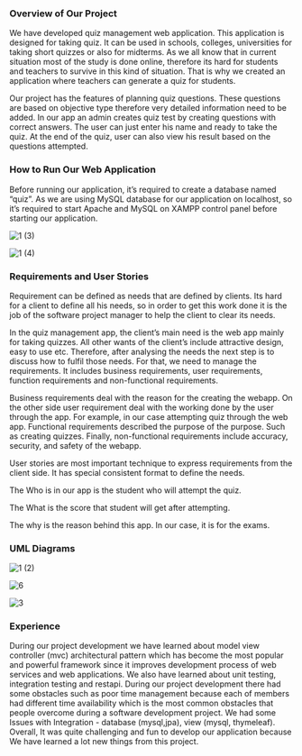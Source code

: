 <h3>Overview of Our Project</h3>

We have developed quiz management web application. This application is designed for taking quiz. It can be used in schools, colleges, universities for taking short quizzes or also for midterms. As we all know that in current situation most of the study is done online, therefore its hard for students and teachers to survive in this kind of situation. That is why we created an application where teachers can generate a quiz for students. 

Our project has the features of planning quiz questions. These questions are based on objective type therefore very detailed information need to be added. In our app an admin creates quiz test by creating questions with correct answers. The user can just enter his name and ready to take the quiz. At the end of the quiz, user can also view his result based on the questions attempted.


<h3>How to Run Our Web Application</h3>

Before running our application, it’s required to create a database named “quiz”. As we are using MySQL database for our application on localhost, so it’s required to start Apache and MySQL on XAMPP control panel before starting our application.

![1 (3)](https://user-images.githubusercontent.com/68749280/114256261-fa500d00-996c-11eb-9108-0b1cccd25e64.jpeg)

![1 (4)](https://user-images.githubusercontent.com/68749280/114256262-fae8a380-996c-11eb-9a8c-523146acd030.jpeg)


<h3>Requirements and User Stories</h3>

Requirement can be defined as needs that are defined by clients. Its hard for a client to define all his needs, so in order to get this work done it is the job of the software project manager to help the client to clear its needs.

In the quiz management app, the client’s main need is the web app mainly for taking quizzes. All other wants of the client’s include attractive design, easy to use etc. Therefore, after analysing the needs the next step is to discuss how to fulfil those needs. For that, we need to manage the requirements. It includes business requirements, user requirements, function requirements and non-functional requirements.

Business requirements deal with the reason for the creating the webapp. On the other side user requirement deal with the working done by the user through the app. For example, in our case attempting quiz through the web app. Functional requirements described the purpose of the purpose. Such as creating quizzes. Finally, non-functional requirements include accuracy, security, and safety of the webapp.

User stories are most important technique to express requirements from the client side. It has special consistent format to define the needs.

The Who is in our app is the student who will attempt the quiz.

The What is the score that student will get after attempting.

The why is the reason behind this app. In our case, it is for the exams. 


<h3>UML Diagrams</h3>

![1 (2)](https://user-images.githubusercontent.com/68749280/114256260-fa500d00-996c-11eb-910c-31fb9bb6f5f2.jpeg)

![6](https://user-images.githubusercontent.com/68791474/114256879-3e451100-9971-11eb-9982-75eae15ed236.png)

![3](https://user-images.githubusercontent.com/68791474/114256880-3e451100-9971-11eb-9bc1-595898a85b28.png)


<h3>Experience</h3>	

During our project development we have learned about model view controller (mvc) architectural pattern which has become the most popular and powerful framework since it improves development process of web services and web applications.
We also have learned about unit testing, integration testing and restapi.
During our project development there had some obstacles such as poor time management because each of members had different time availability which is the most common obstacles that people overcome during a software development project. 
We had some Issues with Integration - database (mysql,jpa), view (mysql, thymeleaf).
Overall, It was quite challenging and fun to develop our application because We have learned a lot new things from this project. 






